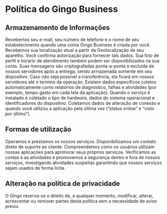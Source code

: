 <h1>Política do Gingo Business</h1>
<h2>Armazenamento de Informações</h2>
Recebemos seu e-mail, seu número de telefone e o nome de seu estabelecimento quando uma conta Gingo Business é criada por você. Recebemos sua localização atual a partir da Geolocalização de seu aparelho. Você confirma autorização para fornecer tais dados. Sua foto de perfil e horario de atendimento tambem podem ser disponibilizados na sua conta.
Suas mensagens são criptografadas ponta-a-ponta e excluída de nossos servidores após a entrega, sendo armazenada somente em seu dispositivo. Caso não seja possivel a transferência, ela ficará em nossos servidores até o termino da operação.
Existem dados específicos coletos automaticamente como relatórios de diagnóstico, falhas e atividades (por exemplo, tempo gasto em cada tela da aplicação). Quando o serviço é instalado é coletado o tipo de hardware, dados do sistema operacional e identificadores do dispositivo. Coletamos dados de alteração de conexão e quando você utilizou a aplicação pela última vez (“status online” e “visto por último”).
<h2>Formas de utilização</h2>
Operamos e prestamos os nossos serviços. Disponibilizamos um contato direto de suporte ao cliente. Compreendemos como os usuários utilizam nossas aplicações para aprimorar seus próprios serviços.
Verificamos as contas e as atividades e promovemos a segurança dentro e fora de nossos serviços, investigando atividades suspeitas garantindo que nossos serviços sejam usados de forma lícita.
<h2>Alteração na política de privacidade</h2>
O Gingo reserva-se o direito de, a qualquer momento, modificar, alterar, acrescentar ou remover partes desta política sem a necessidade de aviso prévio.
